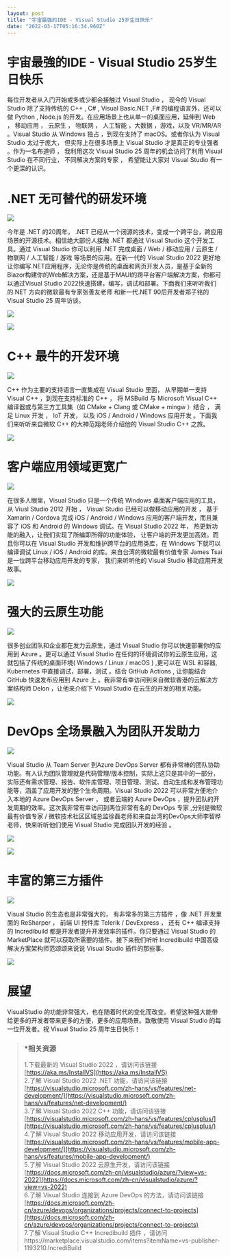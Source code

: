 ```yaml
---
layout: post
title: "宇宙最強的IDE - Visual Studio 25岁生日快乐"
date: "2022-03-17T05:16:34.960Z"
---
```

宇宙最強的IDE - Visual Studio 25岁生日快乐
================================

每位开发者从入门开始或多或少都会接触过 Visual Studio ， 现今的 Visual Studio 除了支持传统的 C++ , C# , Visual Basic.NET ,F# 的编程语言外，还可以做 Python , Node.js 的开发。在应用场景上也从单一的桌面应用，延伸到 Web ， 移动应用 ， 云原生 ， 物联网 ， 人工智能 ，大数据 ，游戏，以及 VR/MR/AR 。Visual Studio 从 Windows 独占 ，到现在支持了 macOS。或者你认为 Visual Studio 太过于庞大， 但实际上在很多场景上 Visual Studio 才是真正的专业强者 。作为一名布道师 ， 我利用这次 Visual Studio 25 周年的机会访问了利用 Visual Studio 在不同行业， 不同解决方案的专家 ， 希望能让大家对 Visual Studio 有一个更深的认识。

.NET 无可替代的研发环境
==============

![](https://img2022.cnblogs.com/blog/2170493/202203/2170493-20220317002918204-1536447271.png)

今年是 .NET 的20周年， .NET 已经从一个闭源的技术，变成一个跨平台，跨应用场景的开源技术。相信绝大部份人接触 .NET 都通过 Visual Studio 这个开发工具。通过 Visual Studio 你可以利用 .NET 完成桌面 / Web / 移动应用 / 云原生 / 物联网 / 人工智能 / 游戏 等场景的应用。在新一代的 Visual Studio 2022 更好地让你编写.NET应用程序，无论你是传统的桌面和网页开发人员，是基于全新的Blazor构建你的Web解决方案，还是基于MAUI的跨平台客户端解决方案，你都可以通过Visual Studio 2022快速搭建，编写，调试和部署。下面我们来听听我们的.NET 方向的微软最有专家张善友老师 和新一代.NET 90后开发者郑子铭的 Visual Studio 25 周年访谈。

[![](https://img2022.cnblogs.com/blog/2170493/202203/2170493-20220317003111113-1158622355.png)](https://www.bilibili.com/video/BV1Yr4y1i7FD?spm_id_from=333.999.0.0)

[![](https://img2022.cnblogs.com/blog/2170493/202203/2170493-20220317003237987-108657574.png)](https://www.bilibili.com/video/BV1Zi4y1C7hq?spm_id_from=333.999.0.0)

C++ 最牛的开发环境
===========

![](https://img2022.cnblogs.com/blog/2170493/202203/2170493-20220317003425903-1605764204.png)

C++ 作为主要的支持语言一直集成在 Visual Studio 里面， 从早期单一支持 Visual C++ ，到现在支持标准的 C++ ， 将 MSBuild 与 Microsoft Visual C++ 编译器或与第三方工具集（如 CMake + Clang 或 CMake + mingw ）结合 ， 满足 Linux 开发 ， IoT 开发， 以及 iOS / Android / Windows 应用开发 。下面我们来听听来自微软 C++ 的大神范翔老师介绍他的 Visual Studio C++ 之旅。

[![](https://img2022.cnblogs.com/blog/2170493/202203/2170493-20220317003341390-1901133802.png)](https://www.bilibili.com/video/BV1Cr4y1i7Pt?spm_id_from=333.999.0.0)

客户端应用领域更宽广
==========

![](https://img2022.cnblogs.com/blog/2170493/202203/2170493-20220317003457590-1469376779.png)

在很多人眼里，Visual Studio 只是一个传统 Windows 桌面客户端应用的工具， 从 Viusl Studio 2012 开始 ， Visual Studio 已经可以做移动应用的开发 ， 基于 Xamarin / Cordova 完成 iOS / Android / Windows 应用的客户端开发，而且兼容了 iOS 和 Android 的 Windows 调试。在 Visual Studio 2022 年， 热更新功能的融入，让我们实现了所编即所得的功能体验， 让客户端的开发更加高效。而且你可以在 Visual Studio 开发和维护跨平台的应用类库，在 Windows 下就可以编译调试 Linux / iOS / Android 的库。来自台湾的微软最有价值专家 James Tsai 是一位跨平台移动应用开发的专家， 我们来听听他的 Visual Studio 移动应用开发故事。

[![](https://img2022.cnblogs.com/blog/2170493/202203/2170493-20220317003615899-1065625497.png)](https://www.bilibili.com/video/BV1uq4y1q7Zn?spm_id_from=333.999.0.0)

强大的云原生功能
========

![](https://img2022.cnblogs.com/blog/2170493/202203/2170493-20220317003707654-585422578.png)

很多创业团队和企业都在发力云原生，通过 Visual Studio 你可以快速部署你的应用到 Azure 。更可以通过 Visual Studio 在任何的环境调试你的云原生应用，这就包括了传统的桌面环境( Windows / Linux / macOS ) ,更可以在 WSL 和容器, Kubernetes 中直接调试，部署，测试 。结合 GitHub Actions , 让你能结合 GitHub 快速发布应用到 Azure 上 。我非常有幸访问到来自微软香港的云解决方案结构师 Delon ，让他来介绍下 Visual Studio 在云生的开发的相关功能。

[![](https://img2022.cnblogs.com/blog/2170493/202203/2170493-20220317003729447-226523872.png)](https://www.bilibili.com/video/BV173411s7Ut?spm_id_from=333.999.0.0)

DevOps 全场景融入为团队开发助力
===================

![](https://img2022.cnblogs.com/blog/2170493/202203/2170493-20220317003814963-203108031.png)

Visual Studio 从 Team Server 到Azure DevOps Server 都有非常棒的团队协助功能。有人认为团队管理就是代码管理/版本控制，实际上这只是其中的一部分，实际还有需求管理、报告、软件库管理、项目管理、测试、自动生成和发布管理功能等，涵盖了应用开发的整个生命周期。Visual Studio 2022 可以非常方便地介入本地的 Azure DevOps Server ， 或者云端的 Azure DevOps ，提升团队的开发周期的效率。这次我非常有幸访问到两位非常有名的 DevOps 专家 ,分别是微软最有价值专家 / 微软技术社区区域总监徐磊老师和来自台湾的DevOps大师李智桦老师，快来听听他们使用 Visual Studio 完成团队开发的经验 。

[![](https://img2022.cnblogs.com/blog/2170493/202203/2170493-20220317003836849-1987735467.png)](https://www.bilibili.com/video/BV1kr4y1B7Qp?spm_id_from=333.999.0.0)

[![](https://img2022.cnblogs.com/blog/2170493/202203/2170493-20220317003906946-1167914412.png)](https://www.bilibili.com/video/BV1bP4y1u7tg?spm_id_from=333.999.0.0)

丰富的第三方插件
========

![](https://img2022.cnblogs.com/blog/2170493/202203/2170493-20220317004003428-999199596.png)

Visual Studio 的生态也是非常强大的， 有非常多的第三方插件 ，像 .NET 开发里面的 ReSharper ， 前端 UI 控件库 Telerik / DevExpress ， 还有 C++ 编译支持的 Incredibuild 都是开发者提升开发效率的插件。你只要通过 Visual Studio 的 MarketPlace 就可以获取所需要的插件。接下来我们听听 Incredibuild 中国高级解决方案架构师范颂颂来说说 Visual Studio 插件的那些事。

[![](https://img2022.cnblogs.com/blog/2170493/202203/2170493-20220317004025114-860687621.png)](https://www.bilibili.com/video/BV1R44y1K75A?spm_id_from=333.999.0.0)

展望
==

VisualStudio 的功能非常强大，也在随着时代的变化而改变。希望这种强大能带给更多的开发者带来更多的方便，更多的应用场景。致敬使用 Visual Studio 的每一位开发者。祝 Visual Studio 25 周年生日快乐！  
  

> ### \***相关资源**
> 
> 1.下载最新的 Visual Studio 2022 ，请访问该链接 [https://aka.ms/InstallVS](https://aka.ms/InstallVS)  
> 2.了解 Visual Studio 2022 .NET 功能，请访问该链接 [https://visualstudio.microsoft.com/zh-hans/vs/features/net-development/](https://visualstudio.microsoft.com/zh-hans/vs/features/net-development/)  
> 3.了解 Visual Studio 2022 C++ 功能，请访问该链接 [https://visualstudio.microsoft.com/zh-hans/vs/features/cplusplus/](https://visualstudio.microsoft.com/zh-hans/vs/features/cplusplus/)  
> 4.了解 Visual Studio 2022 移动应用开发，请访问该链接 [https://visualstudio.microsoft.com/zh-hans/vs/features/mobile-app-development/](https://visualstudio.microsoft.com/zh-hans/vs/features/mobile-app-development/)  
> 5.了解 Visual Studio 2022 云原生开发，请访问该链接 [https://docs.microsoft.com/zh-cn/visualstudio/azure/?view=vs-2022](https://docs.microsoft.com/zh-cn/visualstudio/azure/?view=vs-2022)  
> 6.了解 Visual Studio 连接到 Azure DevOps 的方法，请访问该链接 [https://docs.microsoft.com/zh-cn/azure/devops/organizations/projects/connect-to-projects](https://docs.microsoft.com/zh-cn/azure/devops/organizations/projects/connect-to-projects)  
> 7.了解 Visual Studio C++ Incredibuild 插件 ，请访问https://marketplace.visualstudio.com/items?itemName=vs-publisher-1193210.IncrediBuild